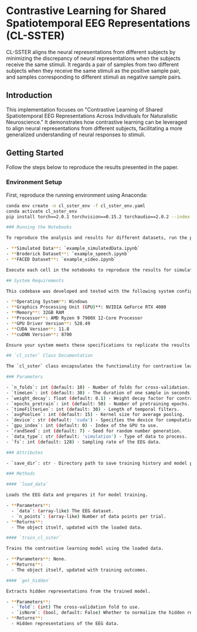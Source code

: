 # Contrastive Learning for Shared Spatiotemporal EEG Representations (CL-SSTER)

CL-SSTER aligns the neural representations from different subjects by minimizing the discrepancy of neural representations when the subjects receive the same stimuli. It regards a pair of samples from two different subjects when they receive the same stimuli as the positive sample pair, and samples corresponding to different stimuli as negative sample pairs.

## Introduction

This implementation focuses on "Contrastive Learning of Shared Spatiotemporal EEG Representations Across Individuals for Naturalistic Neuroscience." It demonstrates how contrastive learning can be leveraged to align neural representations from different subjects, facilitating a more generalized understanding of neural responses to stimuli.

## Getting Started

Follow the steps below to reproduce the results presented in the paper.

### Environment Setup

First, reproduce the running environment using Anaconda:

```bash
conda env create -n cl_sster_env -f cl_sster_env.yaml
conda activate cl_sster_env
pip install torch==2.0.1 torchvision==0.15.2 torchaudio==2.0.2 --index-url https://download.pytorch.org/whl/cu118

### Running the Notebooks

To reproduce the analysis and results for different datasets, run the provided Jupyter notebooks:

- **Simulated Data**: `example_simulatedData.ipynb`
- **Broderick Dataset**: `example_speech.ipynb`
- **FACED Dataset**: `example_video.ipynb`

Execute each cell in the notebooks to reproduce the results for simulated data, the Broderick dataset, and the FACED dataset, respectively.

## System Requirements

This codebase was developed and tested with the following system configuration:

- **Operating System**: Windows
- **Graphics Processing Unit (GPU)**: NVIDIA GeForce RTX 4080
- **Memory**: 32GB RAM
- **Processor**: AMD Ryzen 9 7900X 12-Core Processor
- **GPU Driver Version**: 528.49
- **CUDA Version**: 11.8
- **cuDNN Version**: 8700

Ensure your system meets these specifications to replicate the results accurately.

## `cl_sster` Class Documentation

The `cl_sster` class encapsulates the functionality for contrastive learning with EEG data. Below is an overview of its parameters, attributes, and methods.

### Parameters

- `n_folds`: int (default: 10) - Number of folds for cross-validation.
- `timeLen`: int (default: 30) - The duration of one sample in seconds.
- `weight_decay`: float (default: 0.1) - Weight decay factor for contrastive learning.
- `epochs_pretrain`: int (default: 50) - Number of pretraining epochs.
- `timeFilterLen`: int (default: 30) - Length of temporal filters.
- `avgPoolLen`: int (default: 15) - Kernel size for average pooling.
- `device`: str (default: 'cuda') - Specifies the device for computation ('cuda' for GPU).
- `gpu_index`: int (default: 0) - Index of the GPU to use.
- `randSeed`: int (default: 7) - Seed for random number generation.
- `data_type`: str (default: 'simulation') - Type of data to process.
- `fs`: int (default: 128) - Sampling rate of the EEG data.

### Attributes

- `save_dir`: str - Directory path to save training history and model parameters.

### Methods

#### `load_data`

Loads the EEG data and prepares it for model training.

- **Parameters**:
  - `data`: (array-like) The EEG dataset.
  - `n_points`: (array-like) Number of data points per trial.
- **Returns**:
  - The object itself, updated with the loaded data.

#### `train_cl_sster`

Trains the contrastive learning model using the loaded data.

- **Parameters**: None.
- **Returns**:
  - The object itself, updated with training outcomes.

#### `get_hidden`

Extracts hidden representations from the trained model.

- **Parameters**:
  - `fold`: (int) The cross-validation fold to use.
  - `isNorm`: (bool, default: False) Whether to normalize the hidden representations.
- **Returns**:
  - Hidden representations of the EEG data.







